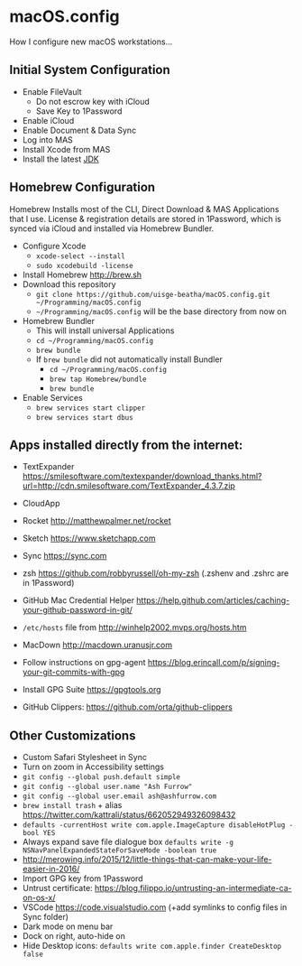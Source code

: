 # macOS.config
How I configure new macOS workstations...

## Initial System Configuration
* Enable FileVault
    * Do not escrow key with iCloud
    * Save Key to 1Password
* Enable iCloud
* Enable Document & Data Sync
* Log into MAS
* Install Xcode from MAS
* Install the latest [JDK](http://www.oracle.com/technetwork/java/javase/downloads/index-jsp-138363.html)

## Homebrew Configuration
Homebrew Installs most of the CLI, Direct Download & MAS Applications that I use. License & registration details are stored in 1Password, which is synced via iCloud and installed via Homebrew Bundler.

* Configure Xcode
    * `xcode-select --install`
    * `sudo xcodebuild -license`
* Install Homebrew http://brew.sh
* Download this repository
    * `git clone https://github.com/uisge-beatha/macOS.config.git ~/Programming/macOS.config`
    * `~/Programming/macOS.config` will be the base directory from now on
* Homebrew Bundler
    * This will install universal Applications
    * `cd ~/Programming/macOS.config`
    * `brew bundle`
    * If `brew bundle` did not automatically install Bundler
        * `cd ~/Programming/macOS.config`
        * `brew tap Homebrew/bundle`
        * `brew bundle`
* Enable Services
    * `brew services start clipper`
    * `brew services start dbus`


## Apps installed directly from the internet:
* TextExpander https://smilesoftware.com/textexpander/download_thanks.html?url=http://cdn.smilesoftware.com/TextExpander_4.3.7.zip


* CloudApp
* Rocket http://matthewpalmer.net/rocket
* Sketch https://www.sketchapp.com
* Sync https://sync.com
* zsh https://github.com/robbyrussell/oh-my-zsh (.zshenv and .zshrc are in 1Password)
* GitHub Mac Credential Helper https://help.github.com/articles/caching-your-github-password-in-git/


* `/etc/hosts` file from http://winhelp2002.mvps.org/hosts.htm
* MacDown http://macdown.uranusjr.com
* Follow instructions on gpg-agent https://blog.erincall.com/p/signing-your-git-commits-with-gpg
* Install GPG Suite https://gpgtools.org 
* GitHub Clippers: https://github.com/orta/github-clippers

## Other Customizations

* Custom Safari Stylesheet in Sync
* Turn on zoom in Accessibility settings
* `git config --global push.default simple`
* `git config --global user.name "Ash Furrow"`
* `git config --global user.email ash@ashfurrow.com`
* `brew install trash` + alias https://twitter.com/kattrali/status/662052949326098432
* `defaults -currentHost write com.apple.ImageCapture disableHotPlug -bool YES`
* Always expand save file dialogue box `defaults write -g NSNavPanelExpandedStateForSaveMode -boolean true`
* http://merowing.info/2015/12/little-things-that-can-make-your-life-easier-in-2016/
* Import GPG key from 1Password
* Untrust certificate: https://blog.filippo.io/untrusting-an-intermediate-ca-on-os-x/ 
* VSCode https://code.visualstudio.com (+add symlinks to config files in Sync folder)
* Dark mode on menu bar
* Dock on right, auto-hide on
* Hide Desktop icons: `defaults write com.apple.finder CreateDesktop false`
